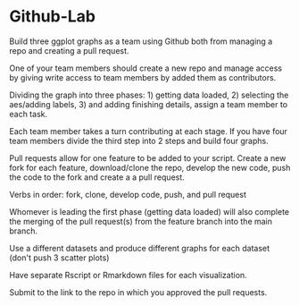 # Github-Lab
Build three ggplot graphs as a team using Github both from managing a repo and creating a pull request.

One of your team members should create a new repo and manage access by giving write access to team members by added them as contributors.

Dividing the graph into three phases: 1) getting data loaded, 2) selecting the aes/adding labels, 3) and adding finishing details, assign a team member to each task.

Each team member takes a turn contributing at each stage. If you have four team members divide the third step into 2 steps and build four graphs.

Pull requests allow for one feature to be added to your script. Create a new fork for each feature, download/clone the repo, develop the new code, push the code to the fork and create a a pull request.

Verbs in order: fork, clone, develop code, push, and pull request

Whomever is leading the first phase (getting data loaded) will also complete the merging of the pull request(s) from the feature branch into the main branch.

Use a different datasets and produce different graphs for each dataset (don't push 3 scatter plots)

Have separate Rscript or Rmarkdown files for each visualization.

Submit to the link to the repo in which you approved the pull requests.
